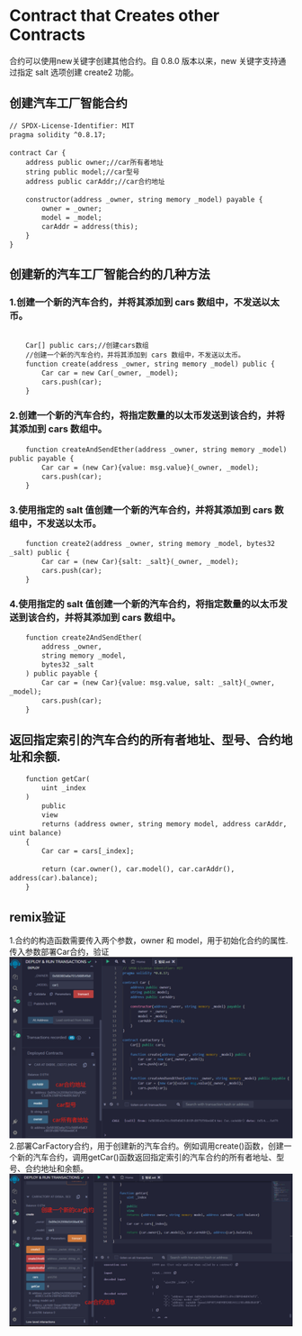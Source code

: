 # Contract that Creates other Contracts

合约可以使用new关键字创建其他合约。自 0.8.0 版本以来，new 关键字支持通过指定 salt 选项创建 create2 功能。
## 创建汽车工厂智能合约
```solidity
// SPDX-License-Identifier: MIT
pragma solidity ^0.8.17;

contract Car {
    address public owner;//car所有者地址
    string public model;//car型号
    address public carAddr;//car合约地址

    constructor(address _owner, string memory _model) payable {
        owner = _owner;
        model = _model;
        carAddr = address(this);
    }
}
```

## 创建新的汽车工厂智能合约的几种方法

### 1.创建一个新的汽车合约，并将其添加到 cars 数组中，不发送以太币。
```solidity

    Car[] public cars;//创建cars数组
    //创建一个新的汽车合约，并将其添加到 cars 数组中，不发送以太币。
    function create(address _owner, string memory _model) public {
        Car car = new Car(_owner, _model);
        cars.push(car);
    }
```
### 2.创建一个新的汽车合约，将指定数量的以太币发送到该合约，并将其添加到 cars 数组中。
```solidity
    function createAndSendEther(address _owner, string memory _model) public payable {
        Car car = (new Car){value: msg.value}(_owner, _model);
        cars.push(car);
    }
```

### 3.使用指定的 salt 值创建一个新的汽车合约，并将其添加到 cars 数组中，不发送以太币。
```solidity
    function create2(address _owner, string memory _model, bytes32 _salt) public {
        Car car = (new Car){salt: _salt}(_owner, _model);
        cars.push(car);
    }
```

### 4.使用指定的 salt 值创建一个新的汽车合约，将指定数量的以太币发送到该合约，并将其添加到 cars 数组中。
```solidity
    function create2AndSendEther(
        address _owner,
        string memory _model,
        bytes32 _salt
    ) public payable {
        Car car = (new Car){value: msg.value, salt: _salt}(_owner, _model);
        cars.push(car);
    }
```

## 返回指定索引的汽车合约的所有者地址、型号、合约地址和余额.
```solidity
    function getCar(
        uint _index
    )
        public
        view
        returns (address owner, string memory model, address carAddr, uint balance)
    {
        Car car = cars[_index];

        return (car.owner(), car.model(), car.carAddr(), address(car).balance);
    }
```




## remix验证
1.合约的构造函数需要传入两个参数，owner 和 model，用于初始化合约的属性.传入参数部署Car合约，验证
![35-1.jpg](img/35-1.jpg)
2.部署CarFactory合约，用于创建新的汽车合约。例如调用create()函数，创建一个新的汽车合约，调用getCar()函数返回指定索引的汽车合约的所有者地址、型号、合约地址和余额。
![35-2.jpg](img/35-2.jpg)